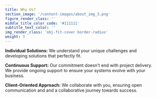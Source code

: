 ```yaml
---
title: Why Us?
section_image: '/content-images/about_img_3.png'
figure_render_class: ''
middle_title_color_code: '#111111'
subtitle_text_color: ''
img_render_class: 'obj-fit-cover border-radius'
weight: 3
---
```


**Individual Solutions:**
We understand your unique challenges and developing solutions that perfectly fit.

**Continuous Support:**
Our commitment doesn't end with project delivery. 
We provide ongoing support to ensure your systems evolve with your business.

**Client-Oriented Approach:**
We collaborate with you, ensuring open communication and and a collaborative journey towards success.


